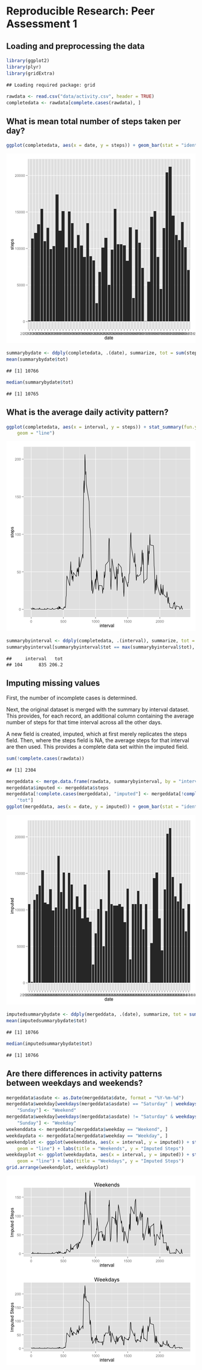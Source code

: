 # Reproducible Research: Peer Assessment 1


## Loading and preprocessing the data


```r
library(ggplot2)
library(plyr)
library(gridExtra)
```

```
## Loading required package: grid
```

```r
rawdata <- read.csv("data/activity.csv", header = TRUE)
completedata <- rawdata[complete.cases(rawdata), ]
```


## What is mean total number of steps taken per day?


```r
ggplot(completedata, aes(x = date, y = steps)) + geom_bar(stat = "identity")
```

![plot of chunk unnamed-chunk-2](figure/unnamed-chunk-2.png) 

```r
summarybydate <- ddply(completedata, .(date), summarize, tot = sum(steps))
mean(summarybydate$tot)
```

```
## [1] 10766
```

```r
median(summarybydate$tot)
```

```
## [1] 10765
```


## What is the average daily activity pattern?


```r
ggplot(completedata, aes(x = interval, y = steps)) + stat_summary(fun.y = mean, 
    geom = "line")
```

![plot of chunk unnamed-chunk-3](figure/unnamed-chunk-3.png) 

```r
summarybyinterval <- ddply(completedata, .(interval), summarize, tot = mean(steps))
summarybyinterval[summarybyinterval$tot == max(summarybyinterval$tot), ]
```

```
##     interval   tot
## 104      835 206.2
```


## Imputing missing values

First, the number of incomplete cases is determined.

Next, the original dataset is merged with the summary by interval dataset. This provides, for each record, an additional column containing the average number of steps for that time interval across all the other days.

A new field is created, imputed, which at first merely replicates the steps field. Then, where the steps field is NA, the average steps for that interval are then used. This provides a complete data set within the imputed field.


```r
sum(!complete.cases(rawdata))
```

```
## [1] 2304
```

```r
mergeddata <- merge.data.frame(rawdata, summarybyinterval, by = "interval")
mergeddata$imputed <- mergeddata$steps
mergeddata[!complete.cases(mergeddata), "imputed"] <- mergeddata[!complete.cases(mergeddata), 
    "tot"]
ggplot(mergeddata, aes(x = date, y = imputed)) + geom_bar(stat = "identity")
```

![plot of chunk unnamed-chunk-4](figure/unnamed-chunk-4.png) 

```r
imputedsummarybydate <- ddply(mergeddata, .(date), summarize, tot = sum(imputed))
mean(imputedsummarybydate$tot)
```

```
## [1] 10766
```

```r
median(imputedsummarybydate$tot)
```

```
## [1] 10766
```


## Are there differences in activity patterns between weekdays and weekends?


```r
mergeddata$asdate <- as.Date(mergeddata$date, format = "%Y-%m-%d")
mergeddata$weekday[weekdays(mergeddata$asdate) == "Saturday" | weekdays(mergeddata$asdate) == 
    "Sunday"] <- "Weekend"
mergeddata$weekday[weekdays(mergeddata$asdate) != "Saturday" & weekdays(mergeddata$asdate) != 
    "Sunday"] <- "Weekday"
weekenddata <- mergeddata[mergeddata$weekday == "Weekend", ]
weekdaydata <- mergeddata[mergeddata$weekday == "Weekday", ]
weekendplot <- ggplot(weekenddata, aes(x = interval, y = imputed)) + stat_summary(fun.y = mean, 
    geom = "line") + labs(title = "Weekends", y = "Imputed Steps")
weekdayplot <- ggplot(weekdaydata, aes(x = interval, y = imputed)) + stat_summary(fun.y = mean, 
    geom = "line") + labs(title = "Weekdays", y = "Imputed Steps")
grid.arrange(weekendplot, weekdayplot)
```

![plot of chunk unnamed-chunk-5](figure/unnamed-chunk-5.png) 

